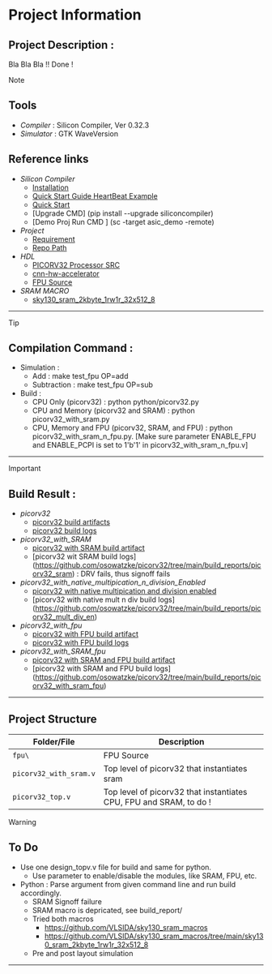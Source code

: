 # Project Information

## Project Description : 
Bla Bla Bla !! Done !

> [!NOTE]
>##  Tools
>   - _Compiler_         : Silicon Compiler, Ver 0.32.3
>   - _Simulator_        : GTK WaveVersion 
>## Reference links
>- _Silicon Compiler_
>   - [Installation](https://docs.siliconcompiler.com/en/latest/user_guide/installation.html#installation)
>   - [Quick Start Guide HeartBeat Example](https://docs.siliconcompiler.com/en/latest/user_guide/quickstart.html#quickstart-guide)
>   - [Quick Start](https://docs.siliconcompiler.com/en/latest/user_guide/quickstart.html#quickstart-guide)
>   - [Upgrade CMD] (pip install --upgrade siliconcompiler)
>   - [Demo Proj Run CMD ] (sc -target asic_demo -remote)
>- _Project_ 
>   - [Requirement](https://docs.google.com/document/d/1w_6TcTO9ZfsKjH5dKjGZwSfvMj4INFzu/edit?tab=t.0#heading=h.gjdgxs)
>   - [Repo Path ](https://github.com/osowatzke/picorv32)
>- _HDL_
>   - [PICORV32 Processor SRC](https://github.com/YosysHQ/picorv32)
>   - [cnn-hw-accelerator](https://github.com/osowatzke/cnn-hw-accelerator/tree/main)
>   - [FPU Source](https://github.com/osowatzke/picorv32/tree/main/fpu)
>- _SRAM MACRO_
>   - [sky130_sram_2kbyte_1rw1r_32x512_8](https://github.com/VLSIDA/sky130_sram_macros/tree/main/sky130_sram_2kbyte_1rw1r_32x512_8)

---

>[!TIP]
>## Compilation Command :
>- Simulation :
>    - Add : make test_fpu OP=add
>    - Subtraction : make test_fpu OP=sub
>- Build :
>    - CPU Only (picorv32) : python python/picorv32.py
>    - CPU and Memory (picorv32 and SRAM) : python picorv32_with_sram.py
>    - CPU, Memory and FPU (picorv32, SRAM, and FPU) : python picorv32_with_sram_n_fpu.py. [Make sure parameter ENABLE_FPU and ENABLE_PCPI is set to 1'b'1' in picorv32_with_sram_n_fpu.v]


---


> [!IMPORTANT]
>   ## Build Result :
>-  _picorv32_
>    -  [picorv32 build artifacts](N/A)
>    -  [picorv32 build logs](N/A)
>-  _picorv32_with_SRAM_
>    -  [picorv32 with SRAM build artifact](https://drive.google.com/drive/folders/1HZIRYepXikbSZyNfd87qoUdz732yYRxX?usp=sharing)
>    -  [picorv32 wit SRAM build logs] (https://github.com/osowatzke/picorv32/tree/main/build_reports/picorv32_sram) : DRV fails, thus signoff fails
>-  _picorv32_with_native_multipication_n_division_Enabled_
>    -  [picorv32 with native multipication and division enabled](https://drive.google.com/drive/u/1/folders/1VlnNr_21aUsA_DjHPXHZn9BB6XyD7hkd)
>    -  [picorv32 with native mult n div build logs] (https://github.com/osowatzke/picorv32/tree/main/build_reports/picorv32_mult_div_en)
>-  _picorv32_with_fpu_
>    -  [picorv32 with FPU build artifact](https://drive.google.com/drive/u/1/folders/1kTCtYxuz99U9cSjo17kvR0XbPk3eu2aA)
>    -  [picorv32 with FPU build logs](https://github.com/osowatzke/picorv32/tree/main/build_reports/picorv_with_fpu)
>-  _picorv32_with_SRAM_fpu_
>    -  [picorv32 with SRAM and FPU build artifact](https://drive.google.com/drive/u/1/folders/1UcBPUZK2ttfehgvwb2NUJgJjfC84vi1s)
>    -  [picorv32 with SRAM and FPU build logs] (https://github.com/osowatzke/picorv32/tree/main/build_reports/picorv32_with_sram_fpu)

---


## Project Structure

| Folder/File           | Description                                                                                 |
|-----------------------|---------------------------------------------------------------------------------------------|
| `fpu\`                | FPU Source                                                                                  |
| `picorv32_with_sram.v`| Top level of picorv32 that instantiates sram                                                |
| `picorv32_top.v`      | Top level of picorv32 that instantiates CPU, FPU and SRAM, to do !                          |

> [!WARNING] 
> ## To Do
>    - Use one design_topv.v file for build and same for python.
>        - Use parameter to enable/disable the modules, like SRAM, FPU, etc.
>    - Python : Parse argument from given command line and run build accordingly.
>        - SRAM Signoff failure
>        - SRAM macro is depricated, see build_report/
>        - Tried both macros
>            - https://github.com/VLSIDA/sky130_sram_macros
>            - https://github.com/VLSIDA/sky130_sram_macros/tree/main/sky130_sram_2kbyte_1rw1r_32x512_8
>       - Pre and post layout simulation
---
